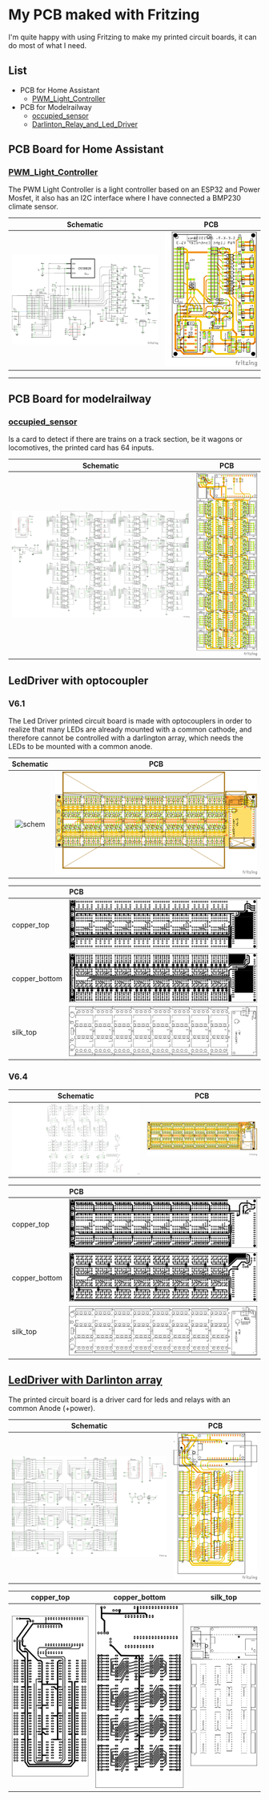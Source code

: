# My PCB maked with Fritzing

I'm quite happy with using Fritzing to make my printed circuit boards, it can do most of what I need.

## List

* PCB for Home Assistant
  * [PWM_Light_Controller](./PWM_Light_Controller/PWM_Light_Controler_v1_3/PWM_Light_Controler_v1_3.fzz)
* PCB for Modelrailway
  * [occupied_sensor](./occupied_sensor/)
  * [Darlinton_Relay_and_Led_Driver](./Darlinton_Relay_and_Led_Driver/)

## PCB Board for Home Assistant

### [PWM_Light_Controller](./PWM_Light_Controller/PWM_Light_Controler_v1_3/PWM_Light_Controler_v1_3.fzz)

The PWM Light Controller is a light controller based on an ESP32 and Power Mosfet, it also has an I2C interface where I have connected a BMP230 climate sensor.

|Schematic|PCB|
|:---:|:---:|
|![schem](./PWM_Light_Controller/PWM_Light_Controler_v1_3/PWM_Light_Controler_v1_3_schem.png)|![pcb](./PWM_Light_Controller/PWM_Light_Controler_v1_3/PWM_Light_Controler_v1_3_pcb.png)||

<hr>

## PCB Board for modelrailway

### [occupied_sensor](./occupied_sensor/) 

Is a card to detect if there are trains on a track section, be it wagons or locomotives, the printed card has 64 inputs.

|Schematic|PCB|
|:---:|:---:|
|![schem](./occupied_sensor/v1/occupied_sensor_schem.png)|![](./occupied_sensor/v1/png/occupied_sensor_pcb.png)||

## LedDriver with optocoupler

### V6.1

The Led Driver printed circuit board is made with optocouplers in order to realize that many LEDs are already mounted with a common cathode, and therefore cannot be controlled with a darlington array, which needs the LEDs to be mounted with a common anode.

|Schematic|PCB|
|:---:|:---:|
|![schem](./LedDriver/v6.1/png/Skærmbillede%20fra%202023-11-05%2021-52-42.png)|![pcb](./LedDriver/v6.1/png/PCB-LedDriver-V6.1_pcb.png)

||PCB|
|:---|:---|
|copper_top|![copper_top](./LedDriver/v6.1/svg/PCB-LedDriver-V6.1_etch_copper_top.svg)|
|copper_bottom|![copper_bottom](./LedDriver/v6.1/svg/PCB-LedDriver-V6.1_etch_copper_bottom.svg)|
|silk_top|![silk_top](./LedDriver/v6.1/svg/PCB-LedDriver-V6.1_etch_silk_top.svg)|

### V6.4

|Schematic|PCB|
|:---:|:---:|
|![schem](./LedDriver/v6.4/png/PCB-LedDriver-V6.4_schem.png)|![pcb](./LedDriver/v6.4/png/PCB-LedDriver-V6.4_pcb.png)

||PCB|
|:---|:---|
|copper_top|![copper_top](./LedDriver/v6.4/svg/PCB-LedDriver-V6.4_etch_copper_top.svg)|
|copper_bottom|![copper_bottom](./LedDriver/v6.4/svg/PCB-LedDriver-V6.4_etch_copper_bottom.svg)|
|silk_top|![silk_top](./LedDriver/v6.4/svg/PCB-LedDriver-V6.4_etch_silk_top.svg)|

## [LedDriver with Darlinton array](./Darlinton_Relay_and_Led_Driver/)

The printed circuit board is a driver card for leds and relays with an common Anode (+power).

|Schematic|PCB|
|:---:|:---:|
|![schem](./Darlinton_Relay_and_Led_Driver/png/PCF8574_ULN2803_schem.png)|![pcb](./Darlinton_Relay_and_Led_Driver/png/PCF8574_ULN2803_pcb.png)

|copper_top|copper_bottom|silk_top|
|:---:|:---:|:---:|
|![copper_top](./Darlinton_Relay_and_Led_Driver/svg/PCF8574_ULN2803_etch_copper_top.svg)|![copper_bottom](./Darlinton_Relay_and_Led_Driver/svg/PCF8574_ULN2803_etch_copper_bottom.svg)|![silk_top](./Darlinton_Relay_and_Led_Driver/svg/PCF8574_ULN2803_etch_silk_top.svg)|
